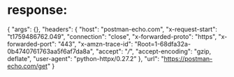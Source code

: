 # response:

{
    "args": {},
    "headers": {
        "host": "postman-echo.com",
        "x-request-start": "t1759486762.049",
        "connection": "close",
        "x-forwarded-proto": "https",
        "x-forwarded-port": "443",
        "x-amzn-trace-id": "Root=1-68dfa32a-0b4740761763aa5f6af7da8a",
        "accept": "*/*",
        "accept-encoding": "gzip, deflate",
        "user-agent": "python-httpx/0.27.2"
    },
    "url": "https://postman-echo.com/get"
}
